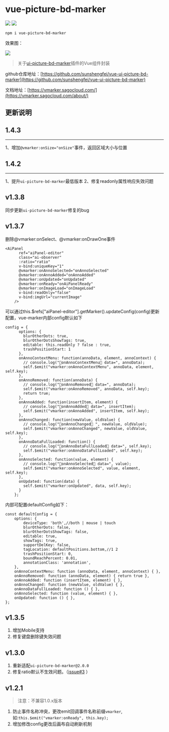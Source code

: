 # vue-picture-bd-marker

![](https://img.shields.io/github/license/sunshengfei/vue-ui-picture-bd-marker) ![](https://img.shields.io/npm/v/vue-picture-bd-marker.svg?color=%23ff4400&style=popout)


```
npm i vue-picture-bd-marker

```


效果图：

![](https://github.com/sunshengfei/ui-picture-bd-marker/blob/master/demo.png?raw=true)


> 关于[ui-picture-bd-marker](https://www.npmjs.com/package/ui-picture-bd-marker)插件的Vue组件封装
 
github仓库地址：[https://github.com/sunshengfei/vue-ui-picture-bd-marker](https://github.com/sunshengfei/vue-ui-picture-bd-marker)

文档地址：[https://vmarker.sagocloud.com/](https://vmarker.sagocloud.com/about/)


更新说明
---

## 1.4.3
---
1、增加`@vmarker:onSize="onSize"`事件，返回区域大小与位置


## 1.4.2
---
1、提升`ui-picture-bd-marker`最低版本
2、修复readonly属性响应失效问题


## v1.3.8

同步更新`ui-picture-bd-marker`修复的bug


## v1.3.7

删除@vmarker:onSelect、@vmarker:onDrawOne事件

```
<AiPanel
      ref="aiPanel-editor"
      class="ai-observer"
      :ratio="ratio"
      v-bind:uniqueKey="1"
      @vmarker:onAnnoSelected="onAnnoSelected"
      @vmarker:onAnnoAdded="onAnnoAdded"
      @vmarker:onUpdated="onUpdated"
      @vmarker:onReady="onAiPanelReady"
      @vmarker:onImageLoad="onImageLoad"
      v-bind:readOnly="false"
      v-bind:imgUrl="currentImage"
    />
```
可以通过this.$refs["aiPanel-editor"].getMarker().updateConfig(config)更新配置，vue-marker内部config默认如下

```
config = {
      options: {
        blurOtherDots: true,
        blurOtherDotsShowTags: true,
        editable: this.readOnly ? false : true,
        trashPositionStart: 1
      },
      onAnnoContextMenu: function(annoData, element, annoContext) {
        // console.log("🦁onAnnoContextMenu🦁 data=", annoData);
        self.$emit("vmarker:onAnnoContextMenu", annoData, element, self.key);
      },
      onAnnoRemoved: function(annoData) {
        // console.log("🦁onAnnoRemoved🦁 data=", annoData);
        self.$emit("vmarker:onAnnoRemoved", annoData, self.key);
        return true;
      },
      onAnnoAdded: function(insertItem, element) {
        // console.log("🦁onAnnoAdded🦁 data=", insertItem);
        self.$emit("vmarker:onAnnoAdded", insertItem, self.key);
      },
      onAnnoChanged: function(newValue, oldValue) {
        // console.log("🦁onAnnoChanged🦁 ", newValue, oldValue);
        self.$emit("vmarker:onAnnoChanged", newValue, oldValue, self.key);
      },
      onAnnoDataFullLoaded: function() {
        // console.log("🦁onAnnoDataFullLoaded🦁 data=", self.key);
        self.$emit("vmarker:onAnnoDataFullLoaded", self.key);
      },
      onAnnoSelected: function(value, element) {
        // console.log("🦁onAnnoSelected🦁 data=", value);
        self.$emit("vmarker:onAnnoSelected", value, element, self.key);
      },
      onUpdated: function(data) {
        self.$emit("vmarker:onUpdated", data, self.key);
      }
    };
```

内部可配置defaultConfig如下：
```
const defaultConfig = {
    options: {
        deviceType: 'both',//both | mouse | touch
        blurOtherDots: false,
        blurOtherDotsShowTags: false,
        editable: true,
        showTags: true,
        supportDelKey: false,
        tagLocation: defaultPositions.bottom,//1 2
        trashPositionStart: 0,
        boundReachPercent: 0.01,
        annotationClass: 'annotation',
    },
    onAnnoContextMenu: function (annoData, element, annoContext) { },
    onAnnoRemoved: function (annoData, element) { return true },
    onAnnoAdded: function (insertItem, element) { },
    onAnnoChanged: function (newValue, oldValue) { },
    onAnnoDataFullLoaded: function () { },
    onAnnoSelected: function (value, element) { },
    onUpdated: function () { },
};
```

## v1.3.5

1. 增加Mobile支持
2. 修复键盘删除键失效问题

## v1.3.0

1. 重新适配`ui-picture-bd-marker@2.0.0`
2. 修复ratio默认不生效问题。（[issue#3](https://github.com/sunshengfei/ui-picture-bd-marker/issues/3) ）

## v1.2.1

> 注意：不兼容1.0.x版本

1. 防止事件名称冲突，更改emit回调事件名称前缀`vmarker`,如:`this.$emit("vmarker:onReady", this.key);`
2. 增加修改config更改后画布自动刷新机制